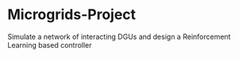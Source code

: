 # Microgrids-Project
 Simulate a network of interacting DGUs and design a Reinforcement Learning based controller
